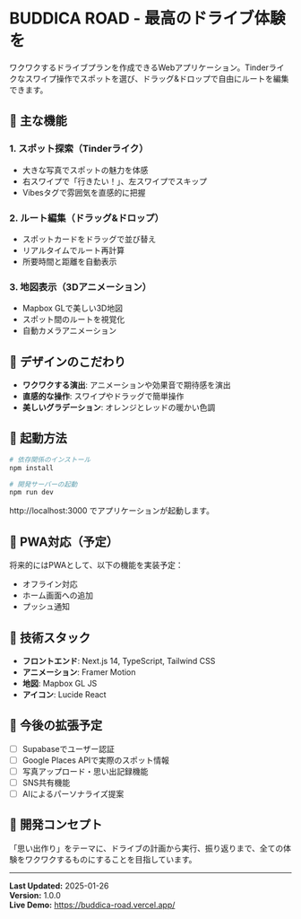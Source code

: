 # BUDDICA ROAD - 最高のドライブ体験を

ワクワクするドライブプランを作成できるWebアプリケーション。Tinderライクなスワイプ操作でスポットを選び、ドラッグ&ドロップで自由にルートを編集できます。

## 🚗 主な機能

### 1. スポット探索（Tinderライク）
- 大きな写真でスポットの魅力を体感
- 右スワイプで「行きたい！」、左スワイプでスキップ
- Vibesタグで雰囲気を直感的に把握

### 2. ルート編集（ドラッグ&ドロップ）
- スポットカードをドラッグで並び替え
- リアルタイムでルート再計算
- 所要時間と距離を自動表示

### 3. 地図表示（3Dアニメーション）
- Mapbox GLで美しい3D地図
- スポット間のルートを視覚化
- 自動カメラアニメーション

## 🎨 デザインのこだわり

- **ワクワクする演出**: アニメーションや効果音で期待感を演出
- **直感的な操作**: スワイプやドラッグで簡単操作
- **美しいグラデーション**: オレンジとレッドの暖かい色調

## 🚀 起動方法

```bash
# 依存関係のインストール
npm install

# 開発サーバーの起動
npm run dev
```

http://localhost:3000 でアプリケーションが起動します。

## 📱 PWA対応（予定）

将来的にはPWAとして、以下の機能を実装予定：
- オフライン対応
- ホーム画面への追加
- プッシュ通知

## 🔧 技術スタック

- **フロントエンド**: Next.js 14, TypeScript, Tailwind CSS
- **アニメーション**: Framer Motion
- **地図**: Mapbox GL JS
- **アイコン**: Lucide React

## 📝 今後の拡張予定

- [ ] Supabaseでユーザー認証
- [ ] Google Places APIで実際のスポット情報
- [ ] 写真アップロード・思い出記録機能
- [ ] SNS共有機能
- [ ] AIによるパーソナライズ提案

## 🎯 開発コンセプト

「思い出作り」をテーマに、ドライブの計画から実行、振り返りまで、全ての体験をワクワクするものにすることを目指しています。

---

**Last Updated:** 2025-01-26  
**Version:** 1.0.0  
**Live Demo:** https://buddica-road.vercel.app/